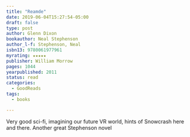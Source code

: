 ```yaml
---
title: "Reamde"
date: 2019-06-04T15:27:54-05:00
draft: false
type: post
author: Glenn Dixon
bookauthor: Neal Stephenson
author_l-f: Stephenson, Neal
isbn13: 9780061977961
myrating: ★★★★★
publisher: William Morrow
pages: 1044
yearpublished: 2011
status: read
categories:
  - GoodReads
tags:
  - books

---
```

Very good sci-fi, imagining our future VR world, hints of Snowcrash here and there. Another great Stephenson novel
